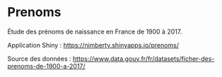 # Prenoms
Étude des prénoms de naissance en France de 1900 à 2017.

Application Shiny : https://nimberty.shinyapps.io/prenoms/

Source des données : https://www.data.gouv.fr/fr/datasets/ficher-des-prenoms-de-1900-a-2017/
